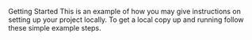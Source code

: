 Getting Started
This is an example of how you may give instructions on setting up your project locally. To get a local copy up and running follow these simple example steps.
